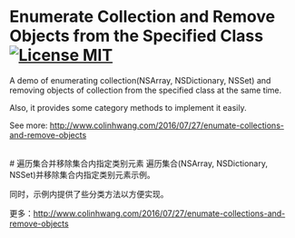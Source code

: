 # Enumerate Collection and Remove Objects from the Specified Class [![License MIT](https://img.shields.io/badge/license-MIT-green.svg?style=flat)](https://raw.githubusercontent.com/ColinHwang/Demo-of-Tutorial-in-Blog/master/iOS-EnumerateCollectionAndRemoveObjects/LICENSE)&nbsp;
A demo of enumerating collection(NSArray, NSDictionary, NSSet) and removing objects of collection from the specified class at the same time.

Also, it provides some category methods to implement it easily.

See more: http://www.colinhwang.com/2016/07/27/enumate-collections-and-remove-objects

<br />
# 遍历集合并移除集合内指定类别元素
遍历集合(NSArray, NSDictionary, NSSet)并移除集合内指定类别元素示例。

同时，示例内提供了些分类方法以方便实现。

更多：http://www.colinhwang.com/2016/07/27/enumate-collections-and-remove-objects
